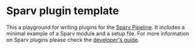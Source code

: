 # Sparv plugin template

This a playground for writing plugins for the [Sparv Pipeline](https://spraakbanken.gu.se/sparv).
It includes a minimal example of a Sparv module and a setup file. For more information on Sparv plugins please check
the [developer's guide](https://spraakbanken.gu.se/sparv/#/developers-guide/writing-sparv-plugins).
